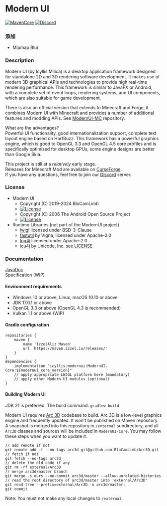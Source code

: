 # Modern UI
[![MavenCore](https://img.shields.io/badge/dynamic/xml?color=orange&label=Core%20Version&query=%2Fmetadata%2Fversioning%2Flatest&url=https%3A%2F%2Fmaven.izzel.io%2Freleases%2Ficyllis%2Fmodernui%2FModernUI-Core%2Fmaven-metadata.xml)]()
[![Discord](https://img.shields.io/discord/696234198767501363?color=green&label=Discord&style=flat)](https://discord.gg/kmyGKt2)

### 添加
  - Mipmap Blur

### Description
Modern UI (by Icyllis Milica) is a desktop application framework designed for standalone 2D and 3D rendering software development.
It makes use of modern 3D graphical APIs and technologies to provide high real-time rendering performance.
This framework is similar to JavaFX or Android, with a complete set of event loops, rendering systems, and UI components,
which are also suitable for game development.

There is also an official version that extends to Minecraft and Forge, it combines Modern UI with Minecraft and
provides a number of additional features and modding APIs. See [ModernUI-MC](https://github.com/BloCamLimb/ModernUI-MC) repository.

What are the advantages?  
Powerful UI functionality, good internationalization support, complete text layout engine based on HarfBuzz.
This framework has a powerful graphics engine, which is good to OpenGL 3.3 and OpenGL 4.5 core profiles and
is specifically optimized for desktop GPUs, some engine designs are better than Google Skia.

This project is still at a *relatively* early stage.  
Releases for Minecraft Mod are available on [CurseForge](https://www.curseforge.com/minecraft/mc-mods/modern-ui).  
If you have any questions, feel free to join our [Discord](https://discord.gg/kmyGKt2) server.
### License
* Modern UI
  - Copyright (C) 2019-2024 BloCamLimb
  - [![License](https://img.shields.io/badge/License-LGPL--3.0--or--later-blue.svg?style=flat-square)](https://www.gnu.org/licenses/lgpl-3.0.en.html)
  - Copyright (C) 2006 The Android Open Source Project
  - [![License](https://img.shields.io/badge/License-Apache%202.0-orange.svg?style=flat-square)](https://opensource.org/licenses/Apache-2.0)
* Runtime Libraries (not part of the ModernUI project)
  - [lwjgl](https://github.com/LWJGL/lwjgl3) licensed under BSD-3-Clause
  - [fastutil](https://github.com/vigna/fastutil) by Vigna, licensed under Apache-2.0
  - [log4j](https://github.com/apache/logging-log4j2) licensed under Apache-2.0
  - [icu4j](https://github.com/unicode-org/icu) by Unicode, Inc. see [LICENSE](https://github.com/unicode-org/icu/blob/main/LICENSE)
### Documentation
[JavaDoc](https://blocamlimb.github.io/ModernUI/javadoc/index.html)  
Specification (WIP)

#### Environment requirements
- Windows 10 or above, Linux, macOS 10.10 or above
- JDK 17.0.1 or above
- OpenGL 3.3 or above (OpenGL 4.3 is recommended)
- Vulkan 1.1 or above (WIP)

#### Gradle configuration
```
repositories {
    maven {
        name 'IzzelAliz Maven'
        url 'https://maven.izzel.io/releases/'
    }
}
dependencies {
    implementation "icyllis.modernui:ModernUI-Core:${modernui_core_version}"
    // apply appropriate LWJGL platform here (mandatory)
    // apply other Modern UI modules (optional)
}
```

#### Building Modern UI
JDK 21 is preferred.
The build command: `gradlew build`

Modern UI requires [Arc 3D](https://github.com/BloCamLimb/Arc3D) codebase to build.
Arc 3D is a low-level graphics engine and frequently updated. It won't be published
on Maven repository. A snapshot is merged into this repository in `/external` subdirectory, and
all `Arc3D` classes and sources will be included in `ModernUI-Core`. You may follow these steps
when you want to update it.
```shell
// add remote if not
git remote add -f --no-tags arc3d git@github.com:BloCamLimb/Arc3D.git
// fetch if not
git fetch --no-tags arc3d
// delete the old code if any
git rm -rf external/Arc3D
// merge arc3d/master branch
git merge -s ours --no-commit arc3d/master --allow-unrelated-histories
// read the root directory of arc3d/master into 'external/Arc3D'
git read-tree --prefix=external/Arc3D -u arc3d/master:
git commit
```
Note: You must not make any local changes to `/external`.
